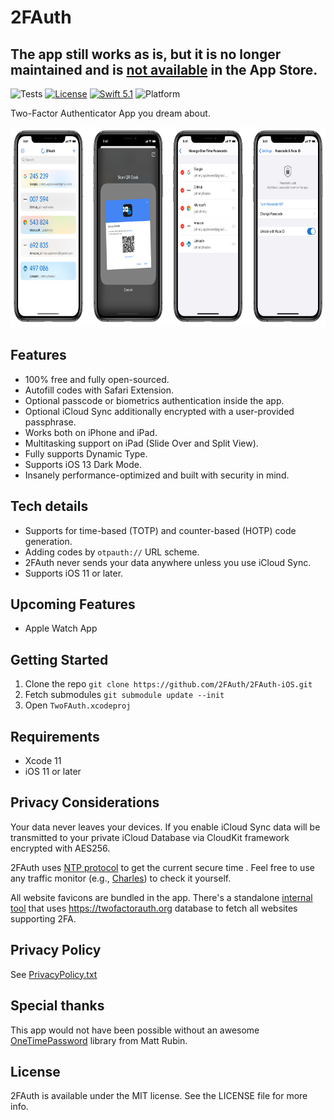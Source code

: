 # 2FAuth

## The app still works as is, but it is no longer maintained and is [not available](https://github.com/2FAuth/2FAuth-iOS/issues/7) in the App Store.

![Tests](https://github.com/2FAuth/2FAuth-iOS/workflows/Tests/badge.svg)
[![License](https://img.shields.io/badge/license-MIT-green)](https://github.com/2FAuth/2FAuth-iOS/blob/main/LICENSE)
[![Swift 5.1](https://img.shields.io/badge/swift-5.1-orange.svg)](#Getting-Started)
![Platform](https://img.shields.io/badge/platform-iOS-blue)

Two-Factor Authenticator App you dream about.

<p align="center">
<img src="https://github.com/2FAuth/2FAuth-iOS/raw/main/.assets/screenshots.png?raw=true" alt="2FAuth Screenshots" height="320">
</p>


## Features

* 100% free and fully open-sourced.
* Autofill codes with Safari Extension.
* Optional passcode or biometrics authentication inside the app.
* Optional iCloud Sync additionally encrypted with a user-provided passphrase.
* Works both on iPhone and iPad.
* Multitasking support on iPad (Slide Over and Split View).
* Fully supports Dynamic Type.
* Supports iOS 13 Dark Mode.
* Insanely performance-optimized and built with security in mind.

## Tech details

* Supports for time-based (TOTP) and counter-based (HOTP) code generation.
* Adding codes by `otpauth://` URL scheme.
* 2FAuth never sends your data anywhere unless you use iCloud Sync.
* Supports iOS 11 or later.

## Upcoming Features

* Apple Watch App

## Getting Started

1. Clone the repo `git clone https://github.com/2FAuth/2FAuth-iOS.git`
2. Fetch submodules `git submodule update --init`
3. Open `TwoFAuth.xcodeproj`

## Requirements

- Xcode 11
- iOS 11 or later

## Privacy Considerations

Your data never leaves your devices. If you enable iCloud Sync data will be transmitted to your private iCloud Database via CloudKit framework encrypted with AES256.

2FAuth uses [NTP protocol](https://en.wikipedia.org/wiki/Network_Time_Protocol) to get the current secure time . Feel free to use any traffic monitor (e.g., [Charles](https://www.charlesproxy.com)) to check it yourself.

All website favicons are bundled in the app. There's a standalone [internal tool](https://github.com/2FAuth/2FAuth-iOS/tree/main/TwoFAuthFavIconExporter) that uses https://twofactorauth.org database to fetch all websites supporting 2FA.

## Privacy Policy

See [PrivacyPolicy.txt](https://github.com/2FAuth/2FAuth-iOS/blob/main/PrivacyPolicy.txt)

## Special thanks

This app would not have been possible without an awesome [OneTimePassword](https://github.com/mattrubin/OneTimePassword) library from Matt Rubin.

## License

2FAuth is available under the MIT license. See the LICENSE file for more info.

